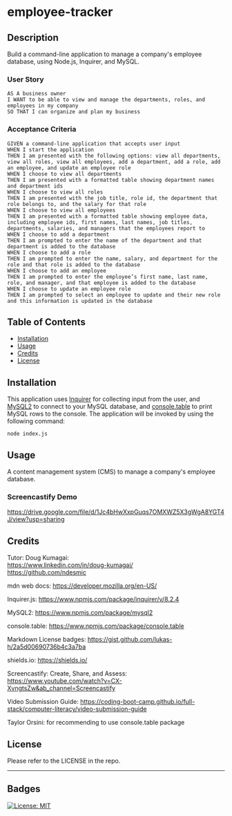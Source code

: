 # employee-tracker

## Description

Build a command-line application to manage a company's employee database, using Node.js, Inquirer, and MySQL.

### User Story

```
AS A business owner
I WANT to be able to view and manage the departments, roles, and employees in my company
SO THAT I can organize and plan my business
```

### Acceptance Criteria

```
GIVEN a command-line application that accepts user input
WHEN I start the application
THEN I am presented with the following options: view all departments, view all roles, view all employees, add a department, add a role, add an employee, and update an employee role
WHEN I choose to view all departments
THEN I am presented with a formatted table showing department names and department ids
WHEN I choose to view all roles
THEN I am presented with the job title, role id, the department that role belongs to, and the salary for that role
WHEN I choose to view all employees
THEN I am presented with a formatted table showing employee data, including employee ids, first names, last names, job titles, departments, salaries, and managers that the employees report to
WHEN I choose to add a department
THEN I am prompted to enter the name of the department and that department is added to the database
WHEN I choose to add a role
THEN I am prompted to enter the name, salary, and department for the role and that role is added to the database
WHEN I choose to add an employee
THEN I am prompted to enter the employee’s first name, last name, role, and manager, and that employee is added to the database
WHEN I choose to update an employee role
THEN I am prompted to select an employee to update and their new role and this information is updated in the database
```


## Table of Contents

- [Installation](#installation)
- [Usage](#usage)
- [Credits](#credits)
- [License](#license)

## Installation

This application uses [Inquirer](https://www.npmjs.com/package/inquirer/v/8.2.4) for collecting input from the user, and [MySQL2](https://www.npmjs.com/package/mysql2) to connect to your MySQL database, and [console.table](https://www.npmjs.com/package/console.table) to print MySQL rows to the console. The application will be invoked by using the following command:

```
node index.js
```

## Usage

A content management system (CMS) to manage a company's employee database.

### Screencastify Demo
https://drive.google.com/file/d/1Jc4bHwXxpGuqs7OMXWZ5X3gWgA8YGT4J/view?usp=sharing


## Credits

Tutor: Doug Kumagai:
<br />
https://www.linkedin.com/in/doug-kumagai/
<br />
https://github.com/ndesmic
<br />

mdn web docs: https://developer.mozilla.org/en-US/

Inquirer.js: https://www.npmjs.com/package/inquirer/v/8.2.4

MySQL2: https://www.npmjs.com/package/mysql2

console.table: https://www.npmjs.com/package/console.table

Markdown License badges: https://gist.github.com/lukas-h/2a5d00690736b4c3a7ba

shields.io: https://shields.io/

Screencastify: Create, Share, and Assess: https://www.youtube.com/watch?v=CX-XvngtsZw&ab_channel=Screencastify

Video Submission Guide: https://coding-boot-camp.github.io/full-stack/computer-literacy/video-submission-guide

Taylor Orsini: for recommending to use console.table package

## License

Please refer to the LICENSE in the repo.

---

## Badges

[![License: MIT](https://img.shields.io/badge/License-MIT-yellow.svg)](https://opensource.org/licenses/MIT)

